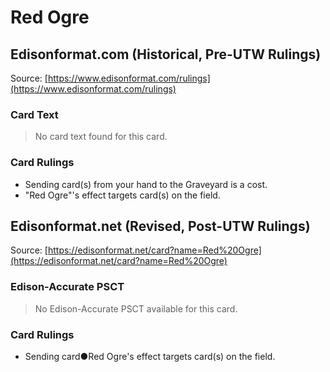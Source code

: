 # Red Ogre

## Edisonformat.com (Historical, Pre-UTW Rulings)

Source: [https://www.edisonformat.com/rulings](https://www.edisonformat.com/rulings)

### Card Text

> No card text found for this card.

### Card Rulings

*   Sending card(s) from your hand to the Graveyard is a cost.
*   "Red Ogre"'s effect targets card(s) on the field.

## Edisonformat.net (Revised, Post-UTW Rulings)

Source: [https://edisonformat.net/card?name=Red%20Ogre](https://edisonformat.net/card?name=Red%20Ogre)

### Edison-Accurate PSCT

> No Edison-Accurate PSCT available for this card.

### Card Rulings

*   Sending card●Red Ogre's effect targets card(s) on the field.
            